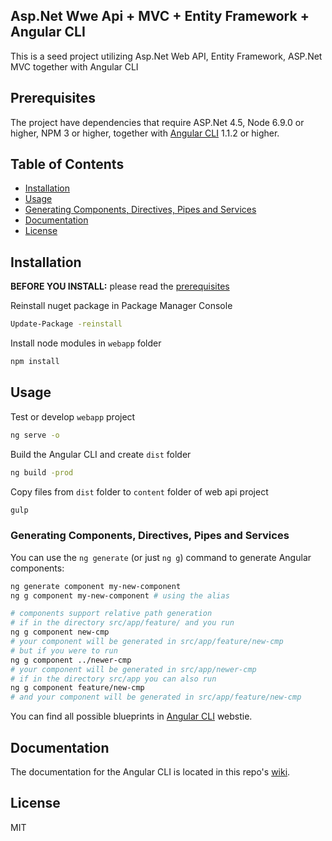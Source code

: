 ## Asp.Net Wwe Api + MVC + Entity Framework + Angular CLI

This is a seed project utilizing Asp.Net Web API, Entity Framework, ASP.Net MVC together with Angular CLI 

## Prerequisites

The project have dependencies that require ASP.Net 4.5, Node 6.9.0 or higher, NPM 3 or higher, together with [Angular CLI](https://github.com/angular/angular-cli) 1.1.2 or higher. 

## Table of Contents

* [Installation](#installation)
* [Usage](#usage)
* [Generating Components, Directives, Pipes and Services](#generating-components-directives-pipes-and-services)
* [Documentation](#documentation)
* [License](#license)

## Installation

**BEFORE YOU INSTALL:** please read the [prerequisites](#prerequisites)

Reinstall nuget package in Package Manager Console

```bash
Update-Package -reinstall
```

Install node modules in `webapp` folder
```bash
npm install
```

## Usage

Test or develop `webapp` project
```bash
ng serve -o
```

Build the Angular CLI and create `dist` folder
```bash
ng build -prod
```
 
 Copy files from `dist` folder to `content` folder of web api project
```bash
gulp 
```

### Generating Components, Directives, Pipes and Services

You can use the `ng generate` (or just `ng g`) command to generate Angular components:

```bash
ng generate component my-new-component
ng g component my-new-component # using the alias

# components support relative path generation
# if in the directory src/app/feature/ and you run
ng g component new-cmp
# your component will be generated in src/app/feature/new-cmp
# but if you were to run
ng g component ../newer-cmp
# your component will be generated in src/app/newer-cmp
# if in the directory src/app you can also run
ng g component feature/new-cmp
# and your component will be generated in src/app/feature/new-cmp
```
You can find all possible blueprints in [Angular CLI](https://github.com/angular/angular-cli/#generating-components-directives-pipes-and-services) webstie.


## Documentation

The documentation for the Angular CLI is located in this repo's [wiki](https://github.com/angular/angular-cli/wiki).

## License

MIT